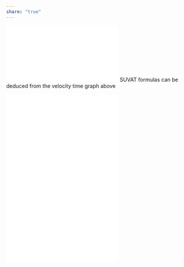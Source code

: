```yaml
---
share: "true"
---
```


![Deriving SUVAT 4](Deriving%20SUVAT%204.md)
 SUVAT formulas can be deduced from the velocity time graph above
 

![600](Deriving%20SUVAT%201.md)
![600](Deriving%20SUVAT%202.md)
![600](Deriving%20SUVAT%203.md)
